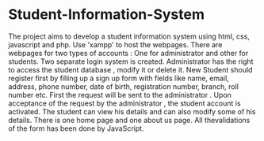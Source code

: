 # Student-Information-System
The project aims to develop a student information system using html, css, javascript and php.
Use 'xampp' to host the webpages.
There are webpages for two types of accounts : One for administrator and other for students. Two separate login system is created.
Administrator has the right to access the student database , modify it or delete it.
New Student should register first by filling up a sign up form with fields like name, email, address, phone number, date of birth, registration number, branch, roll number etc. First the request will be sent to the administrator . Upon acceptance of the request by the administrator , the student account is activated.
The student can view his details and can also modify some of his details.
There is one home page and one about us page.
All thevalidations of the form has been done by JavaScript.
